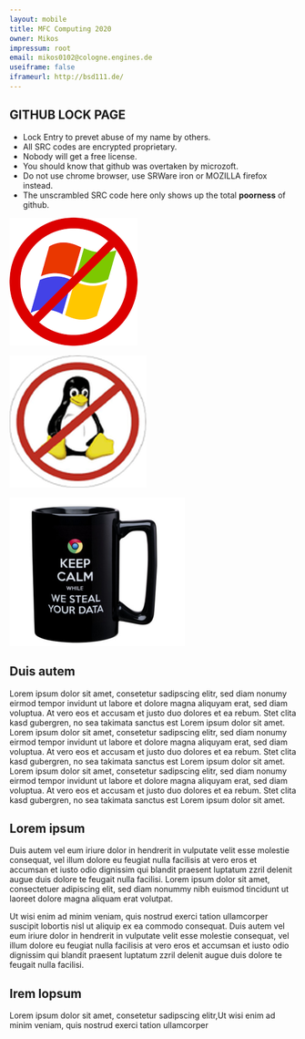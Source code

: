 ```yaml
---
layout: mobile
title: MFC Computing 2020
owner: Mikos
impressum: root
email: mikos0102@cologne.engines.de
useiframe: false
iframeurl: http://bsd111.de/
---
```


## GITHUB LOCK PAGE

* Lock Entry to prevet abuse of my name by others.
* All SRC codes are encrypted proprietary.
* Nobody will get a free license.
* You should know that github was overtaken by microzoft.
* Do not use chrome browser, use SRWare iron or MOZILLA firefox instead.
* The unscrambled SRC code here only shows up the total **poorness** of github.


![no windoze](assets/images/no_win.png)

![no linux](assets/images/no_linux.png)

![no chrome](assets/images/no_chrome.png)

## Duis autem

Lorem ipsum dolor sit amet, consetetur sadipscing elitr, sed diam nonumy eirmod tempor invidunt ut labore et dolore magna aliquyam erat, sed diam voluptua. At vero eos et accusam et justo duo dolores et ea rebum. Stet clita kasd gubergren, no sea takimata sanctus est Lorem ipsum dolor sit amet. Lorem ipsum dolor sit amet, consetetur sadipscing elitr, sed diam nonumy eirmod tempor invidunt ut labore et dolore magna aliquyam erat, sed diam voluptua. At vero eos et accusam et justo duo dolores et ea rebum. Stet clita kasd gubergren, no sea takimata sanctus est Lorem ipsum dolor sit amet. Lorem ipsum dolor sit amet, consetetur sadipscing elitr, sed diam nonumy eirmod tempor invidunt ut labore et dolore magna aliquyam erat, sed diam voluptua. At vero eos et accusam et justo duo dolores et ea rebum. Stet clita kasd gubergren, no sea takimata sanctus est Lorem ipsum dolor sit amet. 

## Lorem ipsum

Duis autem vel eum iriure dolor in hendrerit in vulputate velit esse molestie consequat, vel illum dolore eu feugiat nulla facilisis at vero eros et accumsan et iusto odio dignissim qui blandit praesent luptatum zzril delenit augue duis dolore te feugait nulla facilisi. Lorem ipsum dolor sit amet, consectetuer adipiscing elit, sed diam nonummy nibh euismod tincidunt ut laoreet dolore magna aliquam erat volutpat. 

Ut wisi enim ad minim veniam, quis nostrud exerci tation ullamcorper suscipit lobortis nisl ut aliquip ex ea commodo consequat. Duis autem vel eum iriure dolor in hendrerit in vulputate velit esse molestie consequat, vel illum dolore eu feugiat nulla facilisis at vero eros et accumsan et iusto odio dignissim qui blandit praesent luptatum zzril delenit augue duis dolore te feugait nulla facilisi. 

## Irem lopsum
Lorem ipsum dolor sit amet, consetetur sadipscing elitr,Ut wisi enim ad minim veniam, quis nostrud exerci tation ullamcorper 
